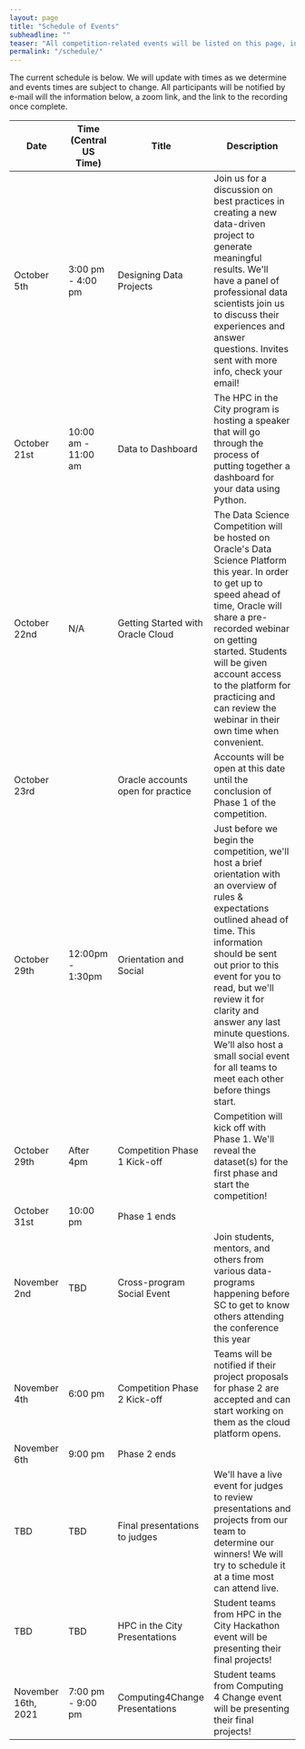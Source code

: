 ```yaml
---
layout: page
title: "Schedule of Events"
subheadline: ""
teaser: "All competition-related events will be listed on this page, including the competition itself. Anything outside of the competition dates are optional to attend, but we'd highly encourage attending a few events or watching available recordings when you can. The events will span everything from knowledge sharing to networking. If there's something you'd like to see, let us know!"
permalink: "/schedule/"
---
```


The current schedule is below. We will update with times as we determine and events times are subject to change. All participants will be notified by e-mail will the information below, a zoom link, and the link to the recording once complete. 

| Date                | Time (Central US Time) | Title                             | Description                                                                                                                                                                                                                                                                                                                                                                      |
|---------------------|------------------------|-----------------------------------|----------------------------------------------------------------------------------------------------------------------------------------------------------------------------------------------------------------------------------------------------------------------------------------------------------------------------------------------------------------------------------|
| October 5th         | 3:00 pm - 4:00 pm      | Designing Data Projects           | Join us for a discussion on best practices in creating a new data-driven project to generate meaningful results. We'll have a panel of professional data scientists join us to discuss their experiences and answer questions. Invites sent with more info, check your email!                                                                                                    |
| October 21st        | 10:00 am - 11:00 am    | Data to Dashboard                 | The HPC in the City program is hosting a speaker that will go through the process of putting together a dashboard for your data using Python.                                                                                                                                                                                                                                    |
| October 22nd        | N/A                    | Getting Started with Oracle Cloud | The Data Science Competition will be hosted on Oracle's Data Science Platform this year. In order to get up to speed ahead of time, Oracle will share a pre-recorded webinar on getting started. Students will be given account access to the platform for practicing and can review the webinar in their own time when convenient.                                              |
| October 23rd        |                        | Oracle accounts open for practice | Accounts will be open at this date until the conclusion of Phase 1 of the competition.                                                                                                                                                                                                                                                                                           |
| October 29th        | 12:00pm - 1:30pm       | Orientation and Social            | Just before we begin the competition, we'll host a brief orientation with an overview of rules & expectations outlined ahead of time. This information should be sent out prior to this event for you to read, but we'll review it for clarity and answer any last minute questions. We'll also host a small social event for all teams to meet each other before things start.  |
| October 29th        | After 4pm              | Competition Phase 1 Kick-off      | Competition will kick off with Phase 1. We'll reveal the dataset(s) for the first phase and start the competition!                                                                                                                                                                                                                                                               |
| October 31st        | 10:00 pm               | Phase 1 ends                      |                                                                                                                                                                                                                                                                                                                                                                                  |
| November 2nd        | TBD                    | Cross-program Social Event        | Join students, mentors, and others from various data-programs happening before SC to get to know others attending the conference this year                                                                                                                                                                                                                                       |
| November 4th        | 6:00 pm                | Competition Phase 2 Kick-off      | Teams will be notified if their project proposals for phase 2 are accepted and can start working on them as the cloud platform opens.                                                                                                                                                                                                                                            |
| November 6th        | 9:00 pm                | Phase 2 ends                      |                                                                                                                                                                                                                                                                                                                                                                                  |
| TBD                 | TBD                    | Final presentations to judges     | We'll have a live event for judges to review presentations and projects from our team to determine our winners! We will try to schedule it at a time most can attend live.                                                                                                                                                                                                       |
| TBD                 | TBD                    | HPC in the City Presentations     | Student teams from HPC in the City Hackathon event will be presenting their final projects!                                                                                                                                                                                                                                                                                      |
| November 16th, 2021 | 7:00 pm - 9:00 pm      | Computing4Change Presentations    | Student teams from Computing 4 Change event will be presenting their final projects!                                                                                                                                                                                                                                                                                             |
